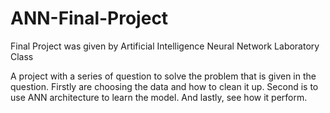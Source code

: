 # ANN-Final-Project
Final Project was given by Artificial Intelligence Neural Network Laboratory Class

A project with a series of question to solve the problem that is given in the question.
Firstly are choosing the data and how to clean it up.
Second is to use ANN architecture to learn the model.
And lastly, see how it perform.
